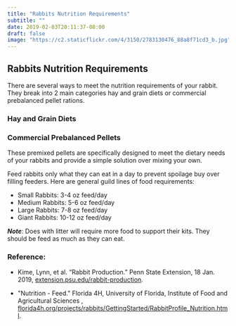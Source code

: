 ```yaml
---
title: "Rabbits Nutrition Requirements"
subtitle: ""
date: 2019-02-03T20:11:37-08:00
draft: false
image: "https://c2.staticflickr.com/4/3150/2783130476_88a8f71cd3_b.jpg"
---
```


## Rabbits Nutrition Requirements

There are several ways to meet the nutrition requirements of your rabbit. They break into 2 main categories hay and grain diets or commercial prebalanced pellet rations.

### Hay and Grain Diets

### Commercial Prebalanced Pellets
These premixed pellets are specifically designed to meet the dietary needs of your rabbits and provide a simple solution over mixing your own.  

Feed rabbits only what they can eat in a day to prevent spoilage buy over filling feeders. Here are general guild lines of food requirements:

+ Small Rabbits:  3-4 oz feed/day
+ Medium Rabbits: 5-6 oz feed/day
+ Large Rabbits: 7-8 oz feed/day
+ Giant Rabbits: 10-12 oz feed/day

***Note***: Does with litter will require more food to support their kits. They should be feed as much as they can eat. 


### Reference:

+ Kime, Lynn, et al. “Rabbit Production.” Penn State Extension, 18 Jan. 2019, [extension.psu.edu/rabbit-production](https://extension.psu.edu/rabbit-production).

+ "Nutrition - Feed." Florida 4H, University of Florida, Institute of Food and Agricultural Sciences , [florida4h.org/projects/rabbits/GettingStarted/RabbitProfile_Nutrition.html](Http://florida4h.org/projects/rabbits/GettingStarted/RabbitProfile_Nutrition.html).
